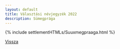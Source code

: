 ```yaml
---
layout: default
title: Választási névjegyzék 2022
description: Sümegprága
---
```


{% include settlementHTMLs/Suuxmegpraaga.html %}

[Vissza](./)
